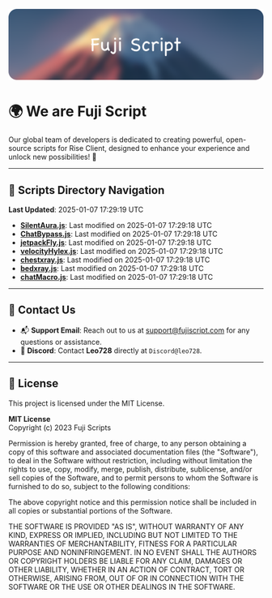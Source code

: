 ![Banner](.github/b.webp)

# 🌍 **We are Fuji Script**

Our global team of developers is dedicated to creating powerful, open-source scripts for Rise Client, designed to enhance your experience and unlock new possibilities! 🌟

---
<!-- SCRIPTS_NAVIGATION_START -->
## 📂 **Scripts Directory Navigation**

**Last Updated**: 2025-01-07 17:29:19 UTC

- **[SilentAura.js](scripts/SilentAura.js)**: Last modified on 2025-01-07 17:29:18 UTC
- **[ChatBypass.js](scripts/ChatBypass.js)**: Last modified on 2025-01-07 17:29:18 UTC
- **[jetpackFly.js](scripts/jetpackFly.js)**: Last modified on 2025-01-07 17:29:18 UTC
- **[velocityHylex.js](scripts/velocityHylex.js)**: Last modified on 2025-01-07 17:29:18 UTC
- **[chestxray.js](scripts/chestxray.js)**: Last modified on 2025-01-07 17:29:18 UTC
- **[bedxray.js](scripts/bedxray.js)**: Last modified on 2025-01-07 17:29:18 UTC
- **[chatMacro.js](scripts/chatMacro.js)**: Last modified on 2025-01-07 17:29:18 UTC

<!-- SCRIPTS_NAVIGATION_END -->

---

## 💬 **Contact Us**  
- 📬 **Support Email**: Reach out to us at [support@fujiscript.com](mailto:support@fujiscript.com) for any questions or assistance.  
- 💬 **Discord**: Contact **Leo728** directly at `Discord@leo728`.

---

## 📜 **License**

This project is licensed under the MIT License.  

**MIT License**  
Copyright (c) 2023 Fuji Scripts  

Permission is hereby granted, free of charge, to any person obtaining a copy of this software and associated documentation files (the "Software"), to deal in the Software without restriction, including without limitation the rights to use, copy, modify, merge, publish, distribute, sublicense, and/or sell copies of the Software, and to permit persons to whom the Software is furnished to do so, subject to the following conditions:  

The above copyright notice and this permission notice shall be included in all copies or substantial portions of the Software.  

THE SOFTWARE IS PROVIDED "AS IS", WITHOUT WARRANTY OF ANY KIND, EXPRESS OR IMPLIED, INCLUDING BUT NOT LIMITED TO THE WARRANTIES OF MERCHANTABILITY, FITNESS FOR A PARTICULAR PURPOSE AND NONINFRINGEMENT. IN NO EVENT SHALL THE AUTHORS OR COPYRIGHT HOLDERS BE LIABLE FOR ANY CLAIM, DAMAGES OR OTHER LIABILITY, WHETHER IN AN ACTION OF CONTRACT, TORT OR OTHERWISE, ARISING FROM, OUT OF OR IN CONNECTION WITH THE SOFTWARE OR THE USE OR OTHER DEALINGS IN THE SOFTWARE.  
